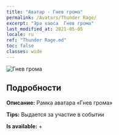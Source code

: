 ```yaml
---
title: "Аватар - Гнев грома"
permalink: /Avatars/Thunder Rage/
excerpt: "Эра хаоса  Гнев грома"
last_modified_at: 2021-05-05
locale: ru
ref: "Thunder Rage.md"
toc: false
classes: wide
---
```

 ![Гнев грома](/images/a/avatarFrame_57.png)

## Подробности

 **Описание:** Рамка аватара «Гнев грома» 

 **Tips:** Выдается за участие в событии 

 **Is available:**  + 


